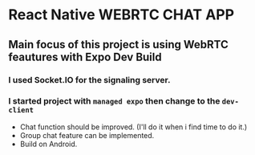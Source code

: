 # React Native WEBRTC CHAT APP

## Main focus of this project is using WebRTC feautures with Expo Dev Build

### I used Socket.IO for the signaling server.

### I started project with `managed expo` then change to the `dev-client`

- Chat function should be improved. (I'll do it when i find time to do it.)
- Group chat feature can be implemented.
- Build on Android.
